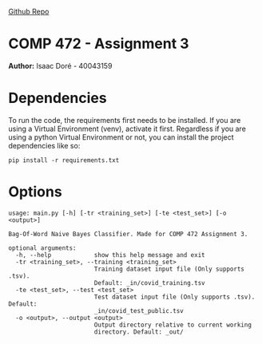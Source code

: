 [Github Repo](https://github.com/Swess/COMP472_A3)

# COMP 472 - Assignment 3
**Author:** Isaac Doré - 40043159

# Dependencies
To run the code, the requirements first needs to be installed.
If you are using a Virtual Environment (venv), activate it first.
Regardless if you are using a python Virtual Environment or not, you can install the project dependencies like so:
```
pip install -r requirements.txt
```

# Options
```
usage: main.py [-h] [-tr <training_set>] [-te <test_set>] [-o <output>]

Bag-Of-Word Naive Bayes Classifier. Made for COMP 472 Assignment 3.

optional arguments:
  -h, --help            show this help message and exit
  -tr <training_set>, --training <training_set>
                        Training dataset input file (Only supports .tsv).
                        Default: _in/covid_training.tsv
  -te <test_set>, --test <test_set>
                        Test dataset input file (Only supports .tsv). Default:
                        _in/covid_test_public.tsv
  -o <output>, --output <output>
                        Output directory relative to current working
                        directory. Default: _out/
```